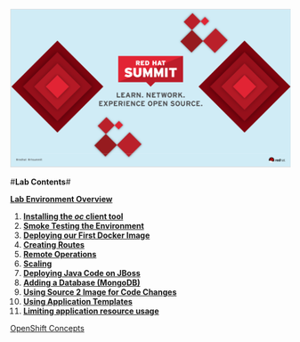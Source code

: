 ![Presentations](presentations/morning_overview.png)

#**Lab Contents**#

**[Lab Environment Overview](00-environment.md.html)**

1. **[Installing the *oc* client tool](01-install.md.html)**
2. **[Smoke Testing the Environment](02-smoketest.md.html)**
3. **[Deploying our First Docker Image](03-docker.md.html)**
4. **[Creating Routes](04-routes.md.html)**
5. **[Remote Operations](05-remote-ops.md.html)**
6. **[Scaling](06-scaling.md.html)**
7. **[Deploying Java Code on JBoss](07-jboss.md.html)**
8. **[Adding a Database (MongoDB)](08-databases.md.html)**
9. **[Using Source 2 Image for Code Changes](09-codechanges.md.html)**
10. **[Using Application Templates](10-templates.md.html)**
11. **[Limiting application resource usage](11-quotas.md.html)**

[OpenShift Concepts](presentations/openshift-concepts.pdf)

